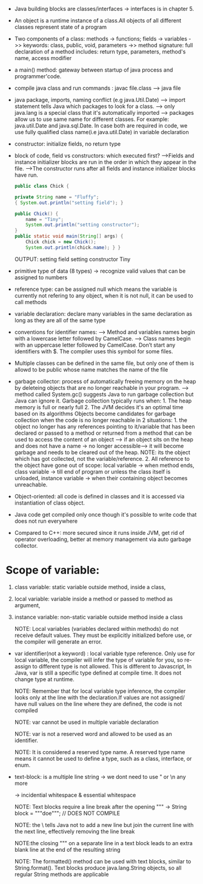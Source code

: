 * Java building blocks are classes/interfaces -> interfaces is in chapter 5. 
* An object is a runtime instance of a class.All objects of all different classes represent state of a program
* Two components of a class: methods -> functions; fields -> variables
   ->> keywords: class, public, void, parameters
   ->> method signature: full declaration of a method includes: return type, parameters, method's name, access modifier
* a main() method: gateway between startup of java process and programmer'code. 
* compile java class and run commands : javac file.class -->  java file
* java package, imports, naming conflict (e.g java.Util.Date)
        --> import statement tells Java which packages to look for a class.
        --> only java.lang is a special class that it's automatically imported
        --> packages allow us to use same name for different classes. For example: java.util.Date and java.sql.Date. In case both are required in code, we use fully qualified class name(i.e java.util.Date) in variable declaration
* constructor: initialize fields, no return type 
* block of code, field vs constructors: which executed first?
    -->Fields and instance initializer blocks are run in the order in which they appear in the file.
    -->The constructor runs after all fields and instance initializer blocks have run.
    ```java
    public class Chick {

    private String name = "Fluffy";
    { System.out.println("setting field"); } 

    public Chick() {
        name = "Tiny";
        System.out.println("setting constructor"); 
    }
    public static void main(String[] args) { 
        Chick chick = new Chick();
        System.out.println(chick.name); } }
    ```
    OUTPUT: setting field
        setting constructor
        Tiny

* primitive type of data (8 types) -> recognize valid values that can be assigned to numbers
* reference type: can be assigned null which means the variable is currently not refering to any object, when it is not null, it can be used to call methods
* variable declaration: declare many variables in the same declaration as long as they are all of the same type
* conventions for identifier names:
   --> Method and variables names begin with a lowercase letter followed by CamelCase.
   --> Class names begin with an uppercase letter followed by CamelCase. Don’t start any
identifiers with $. The compiler uses this symbol for some files.
* Multiple classes can be defined in the same file, but only one of them is allowd to be public whose name matches the name of the file

* garbage collector: process of automatically freeing memory on the heap by deleteing objects that are no longer reachable in your program. 
    --> method called System.gc() suggests Java to run garbage collection but Java can ignore it. 
    Garbage collection typically runs when:
        1. The heap memory is full or nearly full
        2. The JVM decides it's an optimal time based on its algorithms
    Objects become candidates for garbage collection when the code is no longer reachable in 2 situations: 
        1. the object no longer has any references pointing to it/variable that has been declared or passed to a method or returned from a method that can be used to access the content of an object --> if an object sits on the heap and does not have a name -> no longer accessible--> it will become garbage and needs to be cleared out of the heap. NOTE: its the object which has got collected, not the variable/reference. 
        2. All reference to the object have gone out of scope: local variable -> when method ends, class variable -> till end of program or unless the class itself is unloaded, instance variable -> when their containing object becomes unreachable.
* Object-oriented: all code is defined in classes and it is accessed via instantiation of class object.
* Java code get compiled only once though it's possible to write code that does not run everywhere
* Compared to C++: more secured since it runs inside JVM, get rid of operator overloading, better at memory management via auto garbage collector. 

# Scope of variable: 

1. class variable: static variable outside method, inside a class,
2. local variable: variable inside a method or passed to method as argument,
3. instance variable: non-static variable outside method inside a class

    NOTE: Local variables (variables declared within methods) do not receive default values.
They must be explicitly initialized before use, or the compiler will generate an error.

* var identifier(not a keyword) : local variable type reference. Only use for local variable, the compiler will infer the type of variable for you, so re-assign to different type is not allowed. This is different to Javascript, In Java, var is still a specific type defined at compile time. It does not change type at runtime.

    NOTE: Remember that for local variable type inference, the compiler looks only at the line with the declaration.If values are not assigned/ have null values on the line where they are defined, the code is not compiled

    NOTE: var cannot be used in multiple variable declaration

    NOTE: var is not a reserved word and allowed to be used as an identifier.

    NOTE: It is considered a reserved type name. A reserved type name means it cannot be used to define a type, such as a class, interface, or enum.

* text-block: is a multiple line string -> we dont need to use \" or \n any more

    -> incidential whitespace & essential whitespace

    NOTE: Text blocks require a line break after the opening """
    -> String block = """doe"""; // DOES NOT COMPILE 

    NOTE: the \ tells Java not to add a new line but join the current line with the next line, effectively removing the line break

    NOTE:the closing """ on a separate line in a text block leads to an extra blank line at the end of the resulting string

    NOTE: The formatted() method can be used with text blocks, similar to String.format().
Text blocks produce java.lang.String objects, so all regular String methods are applicable

